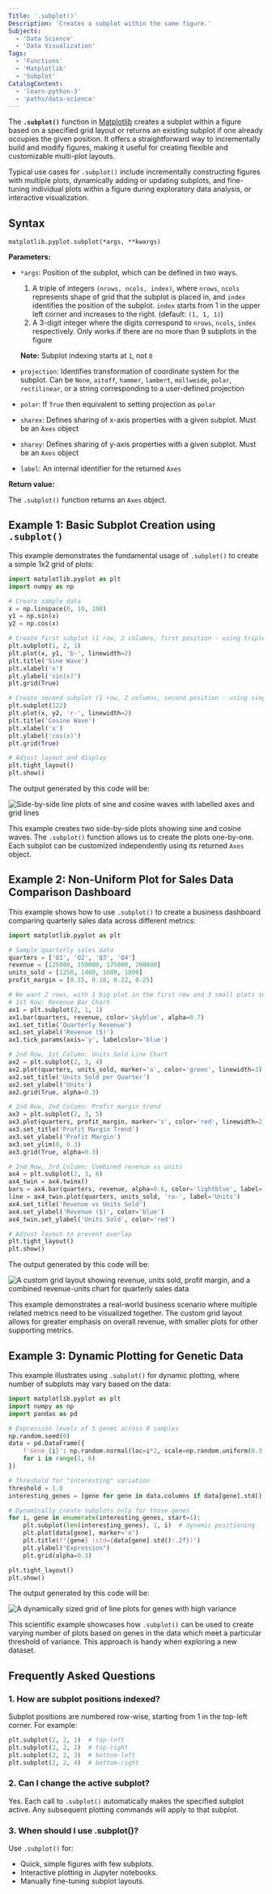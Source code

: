```yaml
---
Title: '.subplot()'
Description: 'Creates a subplot within the same figure.'
Subjects:
  - 'Data Science'
  - 'Data Visualization'
Tags:
  - 'Functions'
  - 'Matplotlib'
  - 'Subplot'
CatalogContent:
  - 'learn-python-3'
  - 'paths/data-science'
---
```


The **`.subplot()`** function in [Matplotlib](https://www.codecademy.com/resources/docs/matplotlib) creates a subplot within a figure based on a specified grid layout or returns an existing subplot if one already occupies the given position. It offers a straightforward way to incrementally build and modify figures, making it useful for creating flexible and customizable multi-plot layouts.

Typical use cases for `.subplot()` include incrementally constructing figures with multiple plots, dynamically adding or updating subplots, and fine-tuning individual plots within a figure during exploratory data analysis, or interactive visualization.

## Syntax

```pseudo
matplotlib.pyplot.subplot(*args, **kwargs)
```

**Parameters:**

- `*args`: Position of the subplot, which can be defined in two ways. 
  1.  A triple of integers `(nrows, ncols, index)`, where `nrows`, `ncols` represents shape of grid that the subplot is placed in, and `index` identifies the position of the subplot. `index` starts from 1 in the upper left corner and increases to the right. (default: `(1, 1, 1)`)
  2.  A 3-digit integer where the digits correspond to `nrows`, `ncols`, `index` respectively. Only works if there are no more than 9 subplots in the figure
  
  **Note:** Subplot indexing starts at `1`, not `0`
- `projection`: Identifies transformation of coordinate system for the subplot. Can be `None`, `aitoff`, `hammer`, `lambert`, `mollweide`, `polar`, `rectilinear`, or a string corresponding to a user-defined projection
- `polar`: If `True` then equivalent to setting projection as `polar`
- `sharex`: Defines sharing of x-axis properties with a given subplot. Must be an `Axes` object
- `sharey`: Defines sharing of y-axis properties with a given subplot. Must be an `Axes` object 
- `label`: An internal identifier for the returned `Axes`

**Return value:**

The `.subplot()` function returns an `Axes` object.

## Example 1: Basic Subplot Creation using `.subplot()`

This example demonstrates the fundamental usage of `.subplot()` to create a simple 1x2 grid of plots:

```py
import matplotlib.pyplot as plt
import numpy as np

# Create sample data
x = np.linspace(0, 10, 100)
y1 = np.sin(x)
y2 = np.cos(x)

# Create first subplot (1 row, 2 columns, first position - using triple)
plt.subplot(1, 2, 1)
plt.plot(x, y1, 'b-', linewidth=2)
plt.title('Sine Wave')
plt.xlabel('x')
plt.ylabel('sin(x)')
plt.grid(True)

# Create second subplot (1 row, 2 columns, second position - using single integer)
plt.subplot(122)
plt.plot(x, y2, 'r-', linewidth=2)
plt.title('Cosine Wave')
plt.xlabel('x')
plt.ylabel('cos(x)')
plt.grid(True)

# Adjust layout and display
plt.tight_layout()
plt.show()
```

The output generated by this code will be:

![Side-by-side line plots of sine and cosine waves with labelled axes and grid lines](https://raw.githubusercontent.com/Codecademy/docs/main/media/subplot-1.png)

This example creates two side-by-side plots showing sine and cosine waves. The `.subplot()` function allows us to create the plots one-by-one. Each subplot can be customized independently using its returned `Axes` object.

## Example 2: Non-Uniform Plot for Sales Data Comparison Dashboard

This example shows how to use `.subplot()` to create a business dashboard comparing quarterly sales data across different metrics:

```py
import matplotlib.pyplot as plt

# Sample quarterly sales data
quarters = ['Q1', 'Q2', 'Q3', 'Q4']
revenue = [125000, 150000, 175000, 200000]
units_sold = [1250, 1400, 1600, 1800]
profit_margin = [0.15, 0.18, 0.22, 0.25]

# We want 2 rows, with 1 big plot in the first row and 3 small plots in the second row
# 1st Row: Revenue Bar Chart
ax1 = plt.subplot(2, 1, 1)
ax1.bar(quarters, revenue, color='skyblue', alpha=0.7)
ax1.set_title('Quarterly Revenue')
ax1.set_ylabel('Revenue ($)')
ax1.tick_params(axis='y', labelcolor='blue')

# 2nd Row, 1st Column: Units Sold Line Chart
ax2 = plt.subplot(2, 3, 4)
ax2.plot(quarters, units_sold, marker='o', color='green', linewidth=3)
ax2.set_title('Units Sold per Quarter')
ax2.set_ylabel('Units')
ax2.grid(True, alpha=0.3)

# 2nd Row, 2nd Column: Profit margin trend
ax3 = plt.subplot(2, 3, 5)
ax3.plot(quarters, profit_margin, marker='s', color='red', linewidth=2)
ax3.set_title('Profit Margin Trend')
ax3.set_ylabel('Profit Margin')
ax3.set_ylim(0, 0.3)
ax3.grid(True, alpha=0.3)

# 2nd Row, 3rd Column: Combined revenue vs units 
ax4 = plt.subplot(2, 3, 6)
ax4_twin = ax4.twinx()
bars = ax4.bar(quarters, revenue, alpha=0.6, color='lightblue', label='Revenue')
line = ax4_twin.plot(quarters, units_sold, 'ro-', label='Units')
ax4.set_title('Revenue vs Units Sold')
ax4.set_ylabel('Revenue ($)', color='blue')
ax4_twin.set_ylabel('Units Sold', color='red')

# Adjust layout to prevent overlap
plt.tight_layout()
plt.show()
```

The output generated by this code will be:

![A custom grid layout showing revenue, units sold, profit margin, and a combined revenue-units chart for quarterly sales data](https://raw.githubusercontent.com/Codecademy/docs/main/media/subplot-2.png)

This example demonstrates a real-world business scenario where multiple related metrics need to be visualized together. The custom grid layout allows for greater emphasis on overall revenue, with smaller plots for other supporting metrics.

## Example 3: Dynamic Plotting for Genetic Data

This example illustrates using `.subplot()` for dynamic plotting, where number of subplots may vary based on the data:

```py
import matplotlib.pyplot as plt
import numpy as np
import pandas as pd

# Expression levels of 5 genes across 8 samples
np.random.seed(0)
data = pd.DataFrame({
    f'Gene_{i}': np.random.normal(loc=i*2, scale=np.random.uniform(0.3, 2), size=8)
    for i in range(1, 6)
})

# Threshold for "interesting" variation
threshold = 1.0
interesting_genes = [gene for gene in data.columns if data[gene].std() > threshold]

# Dynamically create subplots only for those genes
for i, gene in enumerate(interesting_genes, start=1):
    plt.subplot(len(interesting_genes), 1, i)  # dynamic positioning
    plt.plot(data[gene], marker='o')
    plt.title(f"{gene} (std={data[gene].std():.2f})")
    plt.ylabel("Expression")
    plt.grid(alpha=0.3)

plt.tight_layout()
plt.show()
```

The output generated by this code will be:

![A dynamically sized grid of line plots for genes with high variance](https://raw.githubusercontent.com/Codecademy/docs/main/media/subplot-3.png)

This scientific example showcases how `.subplot()` can be used to create varying number of plots based on genes in the data which meet a particular threshold of variance. This approach is handy when exploring a new dataset. 

## Frequently Asked Questions

### 1. How are subplot positions indexed?

Subplot positions are numbered row-wise, starting from 1 in the top-left corner.
For example:
```py
plt.subplot(2, 2, 1)  # top-left
plt.subplot(2, 2, 2)  # top-right
plt.subplot(2, 2, 3)  # bottom-left
plt.subplot(2, 2, 4)  # bottom-right
```

### 2. Can I change the active subplot?

Yes. Each call to `.subplot()` automatically makes the specified subplot active. Any subsequent plotting commands will apply to that subplot.

### 3. When should I use .subplot()?

Use `.subplot()` for:
 - Quick, simple figures with few subplots.
 - Interactive plotting in Jupyter notebooks.
 - Manually fine-tuning subplot layouts.
